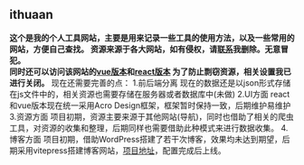 ## ithuaan
**这个是我的个人工具网站，主要是用来记录一些工具的使用方法，以及一些常用的网站，方便自己查找。
资源来源于各大网站，如有侵权，请[联系](http://www.jha123.icu)我删除。无意冒犯。**<br>
**同时还可以访问该网站的[vue版本](http://hua123an.vercel.app)和[react版本](http://ithuaan-react.vercel.app)
为了防止剽窃资源，相关设置我已进行关闭。**
现在还需要完善的点：
1.前后端分离
  现在的数据还是以json形式存储在js文件中的，相关资源也需要存储在服务器或者数据库中(未做)
2.UI方面
  react和vue版本现在统一采用Acro Design框架，框架暂时保持一致，后期维护易维护
3.资源方面
  项目初期，资源主要来源于其他网站(导航)，同时也借助了相关的爬虫工具，对资源的收集和整理，后期同样也需要借助此种模式来进行数据收集。
4.博客方面
  项目初期，借助WordPress搭建了若干次博客，效果均未达到期望，后期采用vitepress搭建博客网站，[项目地址](https://github.com/hua123an/huaanNotes)，配置完成后上线。
  
